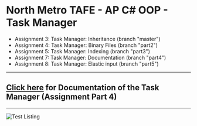 # North Metro TAFE - AP C# OOP - Task Manager
- Assignment 3: Task Manager: Inheritance (branch "master")
- Assignment 4: Task Manager: Binary Files (branch "part2")
- Assignment 5: Task Manager: Indexing (branch "part3")
- Assignment 7: Task Manager: Documentation (branch "part4")
- Assignment 8: Task Manager: Elastic input (branch "part5")

---

## [Click here](https://johnau.github.io/ap-oop-asgmnt3-inheritance) for Documentation of the Task Manager (Assignment Part 4)

---

![Test Listing](https://github.com/johnau/ap-oop-asgmnt3-inheritance/blob/master/images/test_listing.png?raw=true)